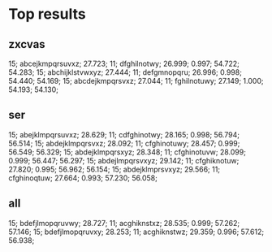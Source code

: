 # Top results

## zxcvas

15; abcejkmpqrsuvxz; 27.723; 11; dfghilnotwy; 26.999; 0.997; 54.722; 54.283;
15; abchijklstvwxyz; 27.444; 11; defgmnopqru; 26.996; 0.998; 54.440; 54.169;
15; abcdejkmpqrsvxz; 27.044; 11; fghilnotuwy; 27.149; 1.000; 54.193; 54.130;

## ser

15; abejklmpqrsuvxz; 28.629; 11; cdfghinotwy; 28.165; 0.998; 56.794; 56.514;
15; abdejklmpqrsvxz; 28.092; 11; cfghinotuwy; 28.457; 0.999; 56.549; 56.329;
15; abdejklmpqrsxyz; 28.348; 11; cfghinotuvw; 28.099; 0.999; 56.447; 56.297;
15; abdejlmpqrsvxyz; 29.142; 11; cfghiknotuw; 27.820; 0.995; 56.962; 56.154;
15; abdejklmprsvxyz; 29.566; 11; cfghinoqtuw; 27.664; 0.993; 57.230; 56.058;

## all

15; bdefjlmopqruvwy; 28.727; 11; acghiknstxz; 28.535; 0.999; 57.262; 57.146;
15; bdefjlmopqruvxy; 28.253; 11; acghiknstwz; 29.359; 0.996; 57.612; 56.938;
